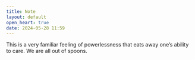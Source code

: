 ```yaml
---
title: Note
layout: default
open_heart: true
date: 2024-05-28 11:59
---
```


This is a very familiar feeling of powerlessness that eats away one’s ability to care. We are all out of spoons. 

